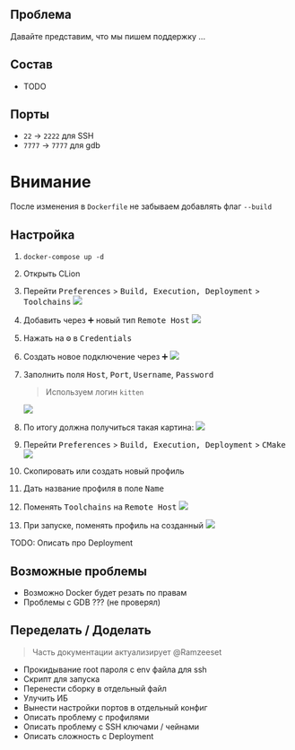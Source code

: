 ## Проблема

Давайте представим, что мы пишем поддержку ...

## Состав

- TODO

## Порты

- `22` -> `2222` для SSH
- `7777` -> `7777` для gdb

# Внимание

После изменения в `Dockerfile` не забываем добавлять флаг `--build`

## Настройка

1. `docker-compose up -d`
2. Открыть CLion
3. Перейти <kbd>Preferences</kbd> > <kbd>Build, Execution, Deployment</kbd> > <kbd>Toolchains</kbd>
   ![](docs/11.png)
4. Добавить через <kbd>➕</kbd> новый тип <kbd>Remote Host</kbd>
   ![](docs/12.png)
5. Нажать на <kbd>⚙️</kbd> в <kbd>Credentials</kbd>
6. Создать новое подключение через <kbd>➕</kbd>
   ![](docs/13.png)
7. Заполнить поля <kbd>Host</kbd>, <kbd>Port</kbd>, <kbd>Username</kbd>, <kbd>Password</kbd>
   > Используем логин `kitten`

   ![](docs/14.png)
8. По итогу должна получиться такая картина:
   ![](docs/15.png)
9. Перейти <kbd>Preferences</kbd> > <kbd>Build, Execution, Deployment</kbd> > <kbd>CMake</kbd>
   ![](docs/21.png)
10. Скопировать или создать новый профиль
11. Дать название профиля в поле <kbd>Name</kbd>
12. Поменять <kbd>Toolchains</kbd> на <kbd>Remote Host</kbd>
    ![](docs/22.png)
13. При запуске, поменять профиль на созданный
    ![](docs/23.png)

TODO: Описать про Deployment

## Возможные проблемы

- Возможно Docker будет резать по правам
- Проблемы с GDB ??? (не проверял)

## Переделать / Доделать

> Часть документации актуализирует @Ramzeeset

- Прокидывание root пароля с env файла для ssh
- Скрипт для запуска
- Перенести сборку в отдельный файл
- Улучить ИБ
- Вынести настройки портов в отдельный конфиг
- Описать проблему с профилями
- Описать проблему с SSH ключами / чейнами
- Описать сложность с Deployment
